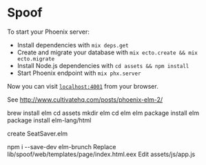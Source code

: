 # Spoof

To start your Phoenix server:

  * Install dependencies with `mix deps.get`
  * Create and migrate your database with `mix ecto.create && mix ecto.migrate`
  * Install Node.js dependencies with `cd assets && npm install`
  * Start Phoenix endpoint with `mix phx.server`

Now you can visit [`localhost:4001`](http://localhost:4001) from your browser.

See http://www.cultivatehq.com/posts/phoenix-elm-2/

brew install elm
cd assets
mkdir elm
cd elm
elm package install
elm package install elm-lang/html

create SeatSaver.elm

npm i --save-dev elm-brunch
Replace lib/spoof/web/templates/page/index.html.eex
Edit assets/js/app.js